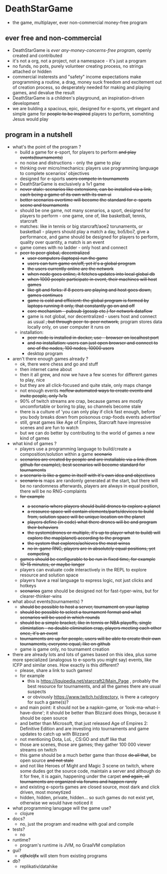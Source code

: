 
# DeathStarGame

- the game, multiplayer, ever non-commercial money-free program

## ever free and non-commercial

- DeathStarGame is *ever any-money-concerns-free program*, openly created and contributed
- it's not a org, not a project, not a namespace - it's just a program
- no funds, no pots, purely volunteer creating process, no strings attached or hidden
- commercial insterests and "safety" income expectations make programming a routine, a drag, money suck freedom and excitement out of creation process, so desperately needed for making and playing games, and devalue the result
- DeathStarGame is a children's playground, an inspiration-driven development
- we are bulding a spacious, epic, designed for e-sports, yet elegant and simple game for <s>people to be inspired</s> players to perform, somehting Jesus would play

## program in a nutshell

- what's the point of the program ?
    - build a game for e-sport, for players to perform <s>and play events(tournaments)</s>
    - no noise and distructions - only the game to play
    - thinking over micro/mechanics: players use programming language to complete scenarios' objectives
    - designed for e-sports <s>users compete in tournaments</s>
    - DeathStarGame is exclusively a 1v1 game
    - <s>never stale: scenarios like extensions, can be installed via a link, each being a game of its own with its own ui</s>
    - <s>better scenarios overtime will become the standard for e-sports scene and tournaments</s>
    - should be one game, not many scenarios, a sport, designed for players to perform - one game, one of, like basketball, tennis, starcraft
    - matches: like in tennis or big starcraft/aoe2 torunaments, or basketball - players should play a match a day, bo5/bo7, give a performance, and game should be 
    designed for players to perform, quality over quantity, a match is an event
    - game comes with no ladder - only host and connect
    - <s>peer to peer  global, decentralized
      - user computers (laptops) run the game
      - users can turn game on/off, yet it's a global program
      - the users currently online are the network
      - when node goes online, it fetches updates into local global db
      - when 1000 people participate in event, their machines will host games
      - like git and forks: if 8 peers are playing and host goes down, games continues
      - game is cold and efficient: the global program is formed by laptops running it only, that constantly go on and off
      - core mechanism - pubsub (gossip etc.) for network dataflow</s>
      - game is not global, nor decentralized - users host and connect as usual <s>, but through peer-to-peer network,</s> program stores data locally only, on user computer it runs on
    - installation:
      - <s>peer node is installed in docker, use - browser on localhost:port
      - and no installation: users can just open browser and connect to one of the nodes, 100 nodes, 10000 users</s>
      - desktop program
- aren't there enough games already ?
    - ok, there were chess and go and stuff
    - then internet came about
    - then it all grew, and now we have a few scenes for different games to play, nice
    - but they are all click-focused and quite stale, only maps change
    - not enough events <s> no/few automated ways to create events and invite people, only 1v1s</s>
    - 90% of twitch streams are crap, because games are mostly uncomfortable or boring to play, so channels become stale
    - there is a culture of 'you can only play if click fast enough, before you body breaks down from poisonous crap-foods events advertise'
    - still, great games like Age of Empires, Starcraft have impressive scenes and are fun to watch
    - but we can do better by contributing to the world of games a new kind of games
- what kind of games ?
    - players use a programming language to build/create a composition/solution within a game <s>scenario</s>
    - <s>scenarios are created by people and are installable via a link (from github for example), best scenarios will become standard for tournaments
    - a scenario is like a game in itself with it's own idea and objectives</s>
    - <s>scenario is</s> maps are randomly generated at the start, but there will be no randomness afterwards, players are always in equal position, there will be no RNG-complaints
    - <s>for example
        - a scenario where players should build drones to explore a planet
        - a resource space will contain elements/parts/devices to build from, solution space will be unique location on the planet
        - players define (in code) what there drones will be and program their behaviors
        - the system(drones or multiple, it's up to player what to build) will explore the map(planet) according to the program
        - the system that explores/achieves the most winss
        - no in-game RNG, players are in absolutely equal positions, yet competing
    - games should be configurable to be run in fixed time, for example 10-15 minutes, or maybe longer</s>
    - players can evaluate code interactively in the REPL to explore resource and solution space
    - players have a real language to express logic, not just clicks and hotkeys
    - <s>scenarios</s> game should be designed not for fast-typer-wins, but for clearer-thinker-wins
- what about events(tournaments) ?
    - <s>should be possible to host a server, tournament on your laptop
    - should be possible to select a tournament format and what scenarios will be used in which rounds
    - should be a simple bracket, like in tennis or NBA playoffs, single elimintation - no double elimination crap, players meeting each other once, it's an event
    - tournaments are up for people, users will be able to create their own tournaments, everyone equal, like on github</s>
    - game is game only, no tournament creation
- there are already lots and lots of games based on this idea, plus some more specialized (analogous to e-sports you might say) events, like ICFP and similar ones. How exactly is this different?
    - please, share a link to such games!
    - for example 
        - this is https://liquipedia.net/starcraft2/Main_Page , probably the best resource for tournaments, and all the games there are usual suspects
        - or obviously https://www.twitch.tv/directory,  is there a category for such a game(s)?
    - and main point: it should not be a napkin-game, or 'look-ma-what-i-have-done'; it should be better than Blizzard does things, because it should be open source
    - and better than Microsoft, that just released Age of Empires 2: Definitive Edition and are investing into tournaments and game updates to catch up with Blizzard
    - not mentioning Dota, LoL , CS:GO and stuff like that
    - those are scenes, those are games; they gather 100 000 viewer streams on twitch
    - this game should be a much better game than those <s>do all that</s>, be open source <s>and not stale</s>
    - and not like Heroes of Might and Magic 3 scene on twitch, where some dudes got the source code, maintain a server and although do it for free, it is again, happening under the carpet <s> and again, all tournaments are organized via forums and happen rarely </s>
    - and existing e-sports games are closed source, most dark and click driven, most moneytized
    - hidden, hidden, private, hidden... so such games do not exist yet, otherwise we would have noticed it
- what programming lanugage will the game use?
    - clojure
- docs?
    - no, just the program and readme with goal and compile
- tests?
    - no
- runtime?
    - program's runtime is JVM, no GraalVM compilation
- gui?
    - <s>cljfx/cljfx</s> will stem from existing programs
- db?
    - replikativ/datahike